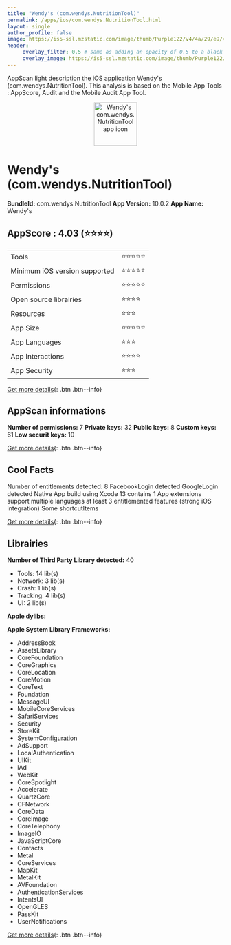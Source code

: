 ```yaml
---
title: "Wendy's (com.wendys.NutritionTool)"
permalink: /apps/ios/com.wendys.NutritionTool.html
layout: single
author_profile: false
image: https://is5-ssl.mzstatic.com/image/thumb/Purple122/v4/4a/29/e9/4a29e9a0-bcb7-da5e-b85c-ba147cbbb953/AppIcon-1x_U007emarketing-0-6-0-85-220.png/512x512bb.jpg
header: 
     overlay_filter: 0.5 # same as adding an opacity of 0.5 to a black background
     overlay_image: https://is5-ssl.mzstatic.com/image/thumb/Purple122/v4/4a/29/e9/4a29e9a0-bcb7-da5e-b85c-ba147cbbb953/AppIcon-1x_U007emarketing-0-6-0-85-220.png/512x512bb.jpg
---
```

AppScan light description the iOS application Wendy's (com.wendys.NutritionTool). This analysis is based on the Mobile App Tools : AppScore, Audit and the Mobile Audit App Tool.

  
  
<div style="text-align: center;"><img src="https://is5-ssl.mzstatic.com/image/thumb/Purple122/v4/4a/29/e9/4a29e9a0-bcb7-da5e-b85c-ba147cbbb953/AppIcon-1x_U007emarketing-0-6-0-85-220.png/512x512bb.jpg" width="100" height="100" alt="Wendy's com.wendys.NutritionTool app icon"></div>  
  
# Wendy's (com.wendys.NutritionTool)

**BundleId:** com.wendys.NutritionTool
**App Version:** 10.0.2
**App Name:** Wendy's


## AppScore : 4.03 (⭐️⭐️⭐️⭐️) 

<table>
<tr><td> Tools </td><td> ⭐️⭐️⭐️⭐️⭐️ </td></tr>
<tr><td> Minimum iOS version supported </td><td> ⭐️⭐️⭐️⭐️⭐️ </td></tr>
<tr><td> Permissions </td><td> ⭐️⭐️⭐️⭐️⭐️ </td></tr>
<tr><td> Open source librairies </td><td> ⭐️⭐️⭐️⭐️ </td></tr>
<tr><td> Resources </td><td> ⭐️⭐️⭐️ </td></tr>
<tr><td> App Size </td><td> ⭐️⭐️⭐️⭐️⭐️ </td></tr>
<tr><td> App Languages </td><td> ⭐️⭐️⭐️ </td></tr>
<tr><td> App Interactions </td><td> ⭐️⭐️⭐️⭐️ </td></tr>
<tr><td> App Security </td><td> ⭐️⭐️⭐️ </td></tr>
</table>

[Get more details](/pricing.html){: .btn .btn--info}  
  
## AppScan informations 

**Number of permissions:** 7
**Private keys:** 32
**Public keys:** 8
**Custom keys:** 61
**Low securit keys:** 10
  
[Get more details](/pricing.html){: .btn .btn--info}

## Cool Facts

Number of entitlements detected: 8
FacebookLogin detected
GoogleLogin detected
Native App
build using Xcode 13
contains 1 App extensions
support multiple languages
at least 3 entitlemented features (strong iOS integration)
Some shortcutItems 
  
[Get more details](/pricing.html){: .btn .btn--info}

## Librairies 
**Number of Third Party Library detected:** 40
- Tools: 14 lib(s)
- Network: 3 lib(s)
- Crash: 1 lib(s)
- Tracking: 4 lib(s)
- UI: 2 lib(s)

**Apple dylibs:**


**Apple System Library Frameworks:**
- AddressBook
- AssetsLibrary
- CoreFoundation
- CoreGraphics
- CoreLocation
- CoreMotion
- CoreText
- Foundation
- MessageUI
- MobileCoreServices
- SafariServices
- Security
- StoreKit
- SystemConfiguration
- AdSupport
- LocalAuthentication
- UIKit
- iAd
- WebKit
- CoreSpotlight
- Accelerate
- QuartzCore
- CFNetwork
- CoreData
- CoreImage
- CoreTelephony
- ImageIO
- JavaScriptCore
- Contacts
- Metal
- CoreServices
- MapKit
- MetalKit
- AVFoundation
- AuthenticationServices
- IntentsUI
- OpenGLES
- PassKit
- UserNotifications


  
[Get more details](/pricing.html){: .btn .btn--info}

